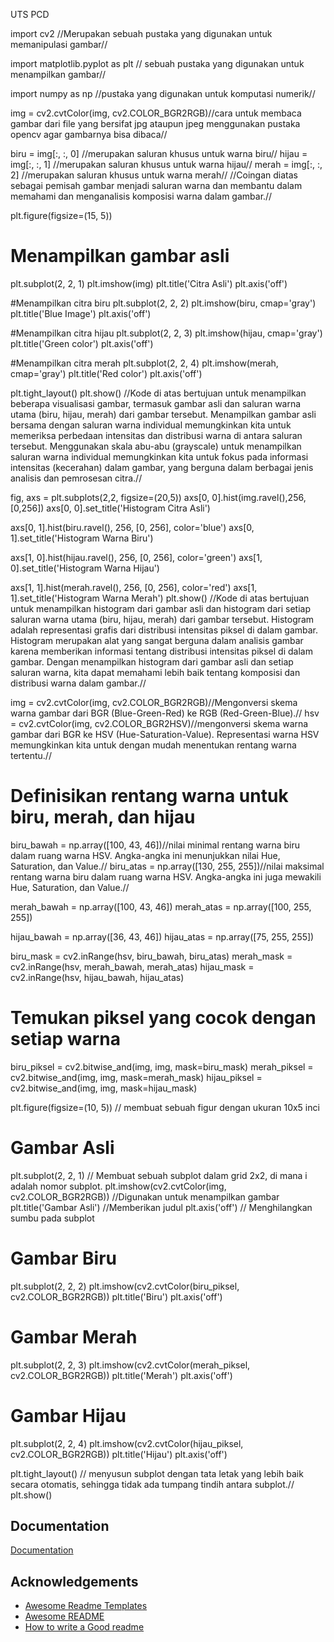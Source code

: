 UTS PCD

import cv2 //Merupakan sebuah pustaka yang digunakan untuk memanipulasi gambar//

import matplotlib.pyplot as plt // sebuah pustaka yang digunakan untuk menampilkan gambar//

import numpy as np //pustaka yang digunakan untuk komputasi numerik//

img = cv2.cvtColor(img, cv2.COLOR_BGR2RGB)//cara untuk membaca gambar dari file yang bersifat jpg ataupun jpeg menggunakan pustaka opencv agar gambarnya bisa dibaca//

biru = img[:, :, 0] //merupakan saluran khusus untuk warna biru//
hijau = img[:, :, 1] //merupakan saluran khusus untuk warna hijau//
merah = img[:, :, 2] //merupakan saluran khusus untuk warna merah//
//Coingan diatas sebagai pemisah gambar menjadi saluran warna dan  membantu dalam memahami dan menganalisis komposisi warna dalam gambar.//

plt.figure(figsize=(15, 5))

# Menampilkan gambar asli
plt.subplot(2, 2, 1)
plt.imshow(img)
plt.title('Citra Asli')
plt.axis('off')

#Menampilkan citra biru
plt.subplot(2, 2, 2)
plt.imshow(biru, cmap='gray')
plt.title('Blue Image')
plt.axis('off')

#Menampilkan citra hijau
plt.subplot(2, 2, 3)
plt.imshow(hijau, cmap='gray')
plt.title('Green color')
plt.axis('off')

#Menampilkan citra merah
plt.subplot(2, 2, 4)
plt.imshow(merah, cmap='gray')
plt.title('Red color')
plt.axis('off')

plt.tight_layout()
plt.show()
//Kode di atas bertujuan untuk menampilkan beberapa visualisasi gambar, termasuk gambar asli dan saluran warna utama (biru, hijau, merah) dari gambar tersebut. Menampilkan gambar asli bersama dengan saluran warna individual memungkinkan kita untuk memeriksa perbedaan intensitas dan distribusi warna di antara saluran tersebut.
Menggunakan skala abu-abu (grayscale) untuk menampilkan saluran warna individual memungkinkan kita untuk fokus pada informasi intensitas (kecerahan) dalam gambar, yang berguna dalam berbagai jenis analisis dan pemrosesan citra.//

fig, axs = plt.subplots(2,2, figsize=(20,5))
axs[0, 0].hist(img.ravel(),256,[0,256])
axs[0, 0].set_title('Histogram Citra Asli')

axs[0, 1].hist(biru.ravel(), 256, [0, 256], color='blue')
axs[0, 1].set_title('Histogram Warna Biru')

axs[1, 0].hist(hijau.ravel(), 256, [0, 256], color='green')
axs[1, 0].set_title('Histogram Warna Hijau')

axs[1, 1].hist(merah.ravel(), 256, [0, 256], color='red')
axs[1, 1].set_title('Histogram Warna Merah')
plt.show() //Kode di atas bertujuan untuk menampilkan histogram dari gambar asli dan histogram dari setiap saluran warna utama (biru, hijau, merah) dari gambar tersebut. Histogram adalah representasi grafis dari distribusi intensitas piksel di dalam gambar.
Histogram merupakan alat yang sangat berguna dalam analisis gambar karena memberikan informasi tentang distribusi intensitas piksel di dalam gambar.
Dengan menampilkan histogram dari gambar asli dan setiap saluran warna, kita dapat memahami lebih baik tentang komposisi dan distribusi warna dalam gambar.//

img = cv2.cvtColor(img, cv2.COLOR_BGR2RGB)//Mengonversi skema warna gambar dari BGR (Blue-Green-Red) ke RGB (Red-Green-Blue).//
hsv = cv2.cvtColor(img, cv2.COLOR_BGR2HSV)//mengonversi skema warna gambar dari BGR ke HSV (Hue-Saturation-Value). Representasi warna HSV memungkinkan kita untuk dengan mudah menentukan rentang warna tertentu.//


# Definisikan rentang warna untuk biru, merah, dan hijau
biru_bawah = np.array([100, 43, 46])//nilai minimal rentang warna biru dalam ruang warna HSV. Angka-angka ini menunjukkan nilai Hue, Saturation, dan Value.//
biru_atas = np.array([130, 255, 255])//nilai maksimal rentang warna biru dalam ruang warna HSV. Angka-angka ini juga mewakili Hue, Saturation, dan Value.//

merah_bawah = np.array([100, 43, 46])
merah_atas = np.array([100, 255, 255])

hijau_bawah = np.array([36, 43, 46])
hijau_atas = np.array([75, 255, 255])


biru_mask = cv2.inRange(hsv, biru_bawah, biru_atas)
merah_mask = cv2.inRange(hsv, merah_bawah, merah_atas)
hijau_mask = cv2.inRange(hsv, hijau_bawah, hijau_atas)

# Temukan piksel yang cocok dengan setiap warna
biru_piksel = cv2.bitwise_and(img, img, mask=biru_mask)
merah_piksel = cv2.bitwise_and(img, img, mask=merah_mask)
hijau_piksel = cv2.bitwise_and(img, img, mask=hijau_mask)

plt.figure(figsize=(10, 5)) // membuat sebuah figur dengan ukuran 10x5 inci

# Gambar Asli
plt.subplot(2, 2, 1) // Membuat sebuah subplot dalam grid 2x2, di mana i adalah nomor subplot. 
plt.imshow(cv2.cvtColor(img, cv2.COLOR_BGR2RGB)) //Digunakan untuk menampilkan gambar
plt.title('Gambar Asli') //Memberikan judul
plt.axis('off') // Menghilangkan sumbu pada subplot

# Gambar Biru
plt.subplot(2, 2, 2)
plt.imshow(cv2.cvtColor(biru_piksel, cv2.COLOR_BGR2RGB))
plt.title('Biru')
plt.axis('off')

# Gambar Merah
plt.subplot(2, 2, 3)
plt.imshow(cv2.cvtColor(merah_piksel, cv2.COLOR_BGR2RGB))
plt.title('Merah')
plt.axis('off')

# Gambar Hijau
plt.subplot(2, 2, 4)
plt.imshow(cv2.cvtColor(hijau_piksel, cv2.COLOR_BGR2RGB))
plt.title('Hijau')
plt.axis('off')

plt.tight_layout() // menyusun subplot dengan tata letak yang lebih baik secara otomatis, sehingga tidak ada tumpang tindih antara subplot.//
plt.show()
## Documentation

[Documentation](https://linktodocumentation)


## Acknowledgements

 - [Awesome Readme Templates](https://awesomeopensource.com/project/elangosundar/awesome-README-templates)
 - [Awesome README](https://github.com/matiassingers/awesome-readme)
 - [How to write a Good readme](https://bulldogjob.com/news/449-how-to-write-a-good-readme-for-your-github-project)


